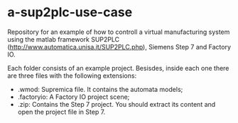 # a-sup2plc-use-case

Repository for an example of how to controll a virtual manufacturing system using the matlab framework SUP2PLC (http://www.automatica.unisa.it/SUP2PLC.php), Siemens Step 7 and Factory IO.

Each folder consists of an example project. Besisdes, inside each one there are three files with the following extensions:

- .wmod: Supremica file. It contains the automata models;
- .factoryio: A Factory IO project scene;
- .zip: Contains the Step 7 project. You should extract its content and open the project file in Step 7.
